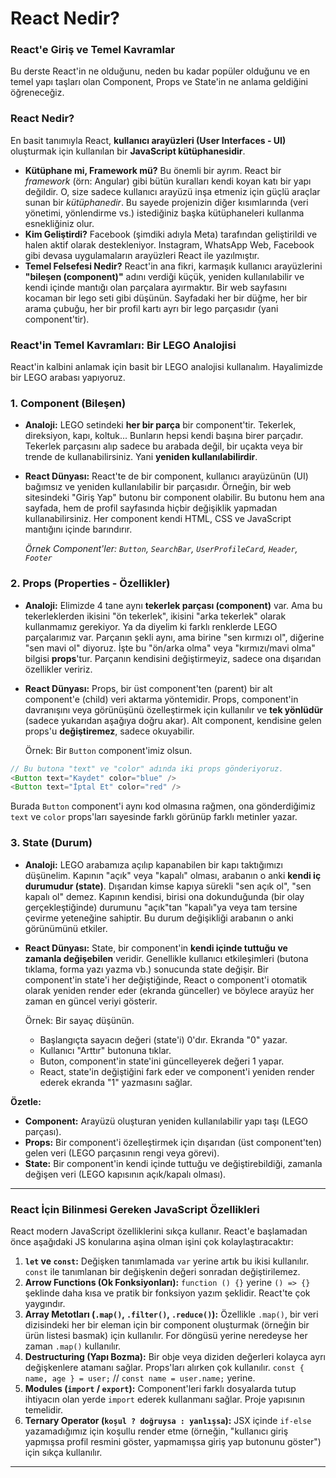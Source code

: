 # React Nedir?

### **React'e Giriş ve Temel Kavramlar**

Bu derste React'in ne olduğunu, neden bu kadar popüler olduğunu ve en temel yapı taşları olan Component, Props ve State'in ne anlama geldiğini öğreneceğiz.

### **React Nedir?**

En basit tanımıyla React, **kullanıcı arayüzleri (User Interfaces - UI)** oluşturmak için kullanılan bir **JavaScript kütüphanesidir**.

- **Kütüphane mi, Framework mü?** Bu önemli bir ayrım. React bir *framework* (örn: Angular) gibi bütün kuralları kendi koyan katı bir yapı değildir. O, size sadece kullanıcı arayüzü inşa etmeniz için güçlü araçlar sunan bir *kütüphanedir*. Bu sayede projenizin diğer kısımlarında (veri yönetimi, yönlendirme vs.) istediğiniz başka kütüphaneleri kullanma esnekliğiniz olur.
- **Kim Geliştirdi?** Facebook (şimdiki adıyla Meta) tarafından geliştirildi ve halen aktif olarak destekleniyor. Instagram, WhatsApp Web, Facebook gibi devasa uygulamaların arayüzleri React ile yazılmıştır.
- **Temel Felsefesi Nedir?** React'in ana fikri, karmaşık kullanıcı arayüzlerini **"bileşen (component)"** adını verdiği küçük, yeniden kullanılabilir ve kendi içinde mantığı olan parçalara ayırmaktır. Bir web sayfasını kocaman bir lego seti gibi düşünün. Sayfadaki her bir düğme, her bir arama çubuğu, her bir profil kartı ayrı bir lego parçasıdır (yani component'tir).

### **React'in Temel Kavramları: Bir LEGO Analojisi**

React'in kalbini anlamak için basit bir LEGO analojisi kullanalım. Hayalimizde bir LEGO arabası yapıyoruz.

### **1. Component (Bileşen)**

- **Analoji:** LEGO setindeki **her bir parça** bir component'tir. Tekerlek, direksiyon, kapı, koltuk... Bunların hepsi kendi başına birer parçadır. Tekerlek parçasını alıp sadece bu arabada değil, bir uçakta veya bir trende de kullanabilirsiniz. Yani **yeniden kullanılabilirdir**.
- **React Dünyası:** React'te de bir component, kullanıcı arayüzünün (UI) bağımsız ve yeniden kullanılabilir bir parçasıdır. Örneğin, bir web sitesindeki "Giriş Yap" butonu bir component olabilir. Bu butonu hem ana sayfada, hem de profil sayfasında hiçbir değişiklik yapmadan kullanabilirsiniz. Her component kendi HTML, CSS ve JavaScript mantığını içinde barındırır.
    
    *Örnek Component'ler: `Button`, `SearchBar`, `UserProfileCard`, `Header`, `Footer`*
    

### **2. Props (Properties - Özellikler)**

- **Analoji:** Elimizde 4 tane aynı **tekerlek parçası (component)** var. Ama bu tekerleklerden ikisini "ön tekerlek", ikisini "arka tekerlek" olarak kullanmamız gerekiyor. Ya da diyelim ki farklı renklerde LEGO parçalarımız var. Parçanın şekli aynı, ama birine "sen kırmızı ol", diğerine "sen mavi ol" diyoruz. İşte bu "ön/arka olma" veya "kırmızı/mavi olma" bilgisi **props**'tur. Parçanın kendisini değiştirmeyiz, sadece ona dışarıdan özellikler veririz.
- **React Dünyası:** Props, bir üst component'ten (parent) bir alt component'e (child) veri aktarma yöntemidir. Props, component'in davranışını veya görünüşünü özelleştirmek için kullanılır ve **tek yönlüdür** (sadece yukarıdan aşağıya doğru akar). Alt component, kendisine gelen props'u **değiştiremez**, sadece okuyabilir.
    
    Örnek: Bir `Button` component'imiz olsun.
    

```java
// Bu butona "text" ve "color" adında iki props gönderiyoruz.
<Button text="Kaydet" color="blue" />
<Button text="İptal Et" color="red" />
```

Burada `Button` component'i aynı kod olmasına rağmen, ona gönderdiğimiz `text` ve `color` props'ları sayesinde farklı görünüp farklı metinler yazar.

### **3. State (Durum)**

- **Analoji:** LEGO arabamıza açılıp kapanabilen bir kapı taktığımızı düşünelim. Kapının "açık" veya "kapalı" olması, arabanın o anki **kendi iç durumudur (state)**. Dışarıdan kimse kapıya sürekli "sen açık ol", "sen kapalı ol" demez. Kapının kendisi, birisi ona dokunduğunda (bir olay gerçekleştiğinde) durumunu "açık"tan "kapalı"ya veya tam tersine çevirme yeteneğine sahiptir. Bu durum değişikliği arabanın o anki görünümünü etkiler.
- **React Dünyası:** State, bir component'in **kendi içinde tuttuğu ve zamanla değişebilen** veridir. Genellikle kullanıcı etkileşimleri (butona tıklama, forma yazı yazma vb.) sonucunda state değişir. Bir component'in state'i her değiştiğinde, React o component'i otomatik olarak yeniden render eder (ekranda günceller) ve böylece arayüz her zaman en güncel veriyi gösterir.
    
    Örnek: Bir sayaç düşünün.
    
    - Başlangıçta sayacın değeri (state'i) 0'dır. Ekranda "0" yazar.
    - Kullanıcı "Arttır" butonuna tıklar.
    - Buton, component'in state'ini güncelleyerek değeri 1 yapar.
    - React, state'in değiştiğini fark eder ve component'i yeniden render ederek ekranda "1" yazmasını sağlar.

**Özetle:**

- **Component:** Arayüzü oluşturan yeniden kullanılabilir yapı taşı (LEGO parçası).
- **Props:** Bir component'i özelleştirmek için dışarıdan (üst component'ten) gelen veri (LEGO parçasının rengi veya görevi).
- **State:** Bir component'in kendi içinde tuttuğu ve değiştirebildiği, zamanla değişen veri (LEGO kapısının açık/kapalı olması).

---

### **React İçin Bilinmesi Gereken JavaScript Özellikleri**

React modern JavaScript özelliklerini sıkça kullanır. React'e başlamadan önce aşağıdaki JS konularına aşina olman işini çok kolaylaştıracaktır:

1. **`let` ve `const`:** Değişken tanımlamada `var` yerine artık bu ikisi kullanılır. `const` ile tanımlanan bir değişkenin değeri sonradan değiştirilemez.
2. **Arrow Functions (Ok Fonksiyonları):** `function () {}` yerine `() => {}` şeklinde daha kısa ve pratik bir fonksiyon yazım şeklidir. React'te çok yaygındır.
3. **Array Metotları (`.map()`, `.filter()`, `.reduce()`):** Özellikle `.map()`, bir veri dizisindeki her bir eleman için bir component oluşturmak (örneğin bir ürün listesi basmak) için kullanılır. For döngüsü yerine neredeyse her zaman `.map()` kullanılır.
4. **Destructuring (Yapı Bozma):** Bir obje veya diziden değerleri kolayca ayrı değişkenlere atamanı sağlar. Props'ları alırken çok kullanılır.
`const { name, age } = user;` // `const name = user.name;` yerine.
5. **Modules (`import` / `export`):** Component'leri farklı dosyalarda tutup ihtiyacın olan yerde `import` ederek kullanmanı sağlar. Proje yapısının temelidir.
6. **Ternary Operator (`koşul ? doğruysa : yanlışsa`):** JSX içinde `if-else` yazamadığımız için koşullu render etme (örneğin, "kullanıcı giriş yapmışsa profil resmini göster, yapmamışsa giriş yap butonunu göster") için sıkça kullanılır.

---